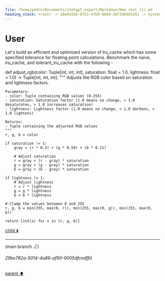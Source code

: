 ```yaml
---
file: /home/pedro/Documents/chatgpt_export/Markdown/New chat (1).md
heading_stack: <root> -> 18e042b6-0753-47b9-8b94-dbf396965d51 -> System -> 705df361-3567-44f4-ad9c-70bb5d82744c -> System -> aaa29996-ddf3-403a-a4bb-fdfc7ef52d1a -> User
---
```

# User

Let's build an efficient and optimized version of lru_cache which has some specified tolerance for floating point calculations. Benchmark the naive, lru_cache, and tolerant_lru_cache with the following -


def adjust_rgb(color: Tuple[int, int, int], saturation: float = 1.0, lightness: float = 1.0) -> Tuple[int, int, int]:
    """
    Adjusts the RGB color based on saturation and lightness factors.
    
    Parameters:
    - color: Tuple containing RGB values (0-255)
    - saturation: Saturation factor (1.0 means no change, < 1.0 desaturates, > 1.0 increases saturation)
    - lightness: Lightness factor (1.0 means no change, < 1.0 darkens, > 1.0 lightens)
    
    Returns:
    - Tuple containing the adjusted RGB values
    """
    r, g, b = color

    if saturation != 1:
        gray = (r * 0.3) + (g * 0.59) + (b * 0.11)
        
        # Adjust saturation
        r = gray + (r - gray) * saturation
        g = gray + (g - gray) * saturation
        b = gray + (b - gray) * saturation

    if lightness != 1:
        # Adjust lightness
        r = r * lightness
        g = g * lightness
        b = b * lightness
    
    # Clamp the values between 0 and 255
    r, g, b = min(255, max(0, r)), min(255, max(0, g)), min(255, max(0, b))
    
    return [int(x) for x in (r, g, b)]
  

[child ⬇️](#29be782a-5014-4a86-af90-9005dfcedffd)

---

(main branch ⎇)
###### 29be782a-5014-4a86-af90-9005dfcedffd
[parent ⬆️](#aaa29996-ddf3-403a-a4bb-fdfc7ef52d1a)
